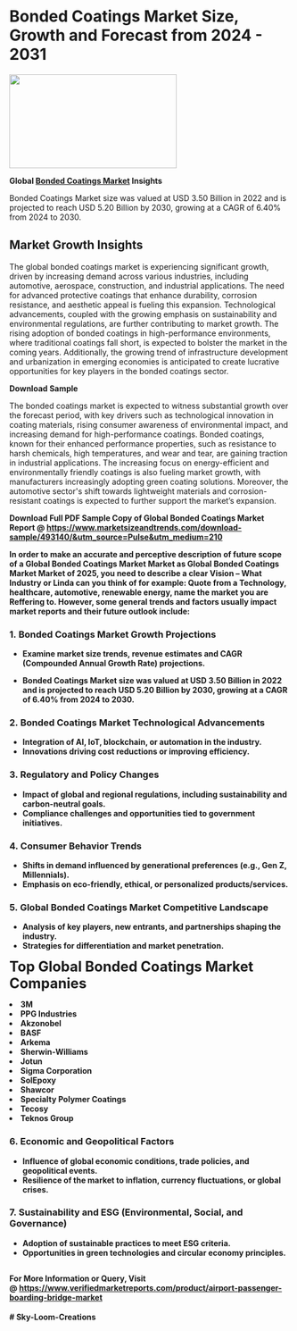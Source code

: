 <H1>Bonded Coatings Market Size, Growth and Forecast from 2024 - 2031</H1><img class="aligncenter size-medium wp-image-584254" src="https://thirdeyenews.in/wp-content/uploads/2024/09/Global-Market-Research-300x168.jpeg" alt="" width="300" height="168" /><p><strong>Global&nbsp;<a href="https://www.marketsizeandtrends.com/download-sample/493140/&amp;utm_source=Pulse&amp;utm_medium=210">Bonded Coatings Market</a> Insights</strong></p><p>Bonded Coatings Market size was valued at USD 3.50 Billion in 2022 and is projected to reach USD 5.20 Billion by 2030, growing at a CAGR of 6.40% from 2024 to 2030.</p><p><h2>Market Growth Insights</h2> <p>The global bonded coatings market is experiencing significant growth, driven by increasing demand across various industries, including automotive, aerospace, construction, and industrial applications. The need for advanced protective coatings that enhance durability, corrosion resistance, and aesthetic appeal is fueling this expansion. Technological advancements, coupled with the growing emphasis on sustainability and environmental regulations, are further contributing to market growth. The rising adoption of bonded coatings in high-performance environments, where traditional coatings fall short, is expected to bolster the market in the coming years. Additionally, the growing trend of infrastructure development and urbanization in emerging economies is anticipated to create lucrative opportunities for key players in the bonded coatings sector.</p> <p><strong>Download Sample</strong></p> <p>The bonded coatings market is expected to witness substantial growth over the forecast period, with key drivers such as technological innovation in coating materials, rising consumer awareness of environmental impact, and increasing demand for high-performance coatings. Bonded coatings, known for their enhanced performance properties, such as resistance to harsh chemicals, high temperatures, and wear and tear, are gaining traction in industrial applications. The increasing focus on energy-efficient and environmentally friendly coatings is also fueling market growth, with manufacturers increasingly adopting green coating solutions. Moreover, the automotive sector's shift towards lightweight materials and corrosion-resistant coatings is expected to further support the market’s expansion.</p> <p><strong></p><p><span class=""><strong>Download Full PDF Sample Copy of Global Bonded Coatings Market Report</strong> @ <a href="https://www.marketsizeandtrends.com/download-sample/493140/&amp;utm_source=Pulse&amp;utm_medium=210" target="_blank">https://www.marketsizeandtrends.com/download-sample/493140/&amp;utm_source=Pulse&amp;utm_medium=210</a></span></p><p>In order to make an accurate and perceptive description of future scope of a Global&nbsp;Bonded Coatings Market Market as Global&nbsp;Bonded Coatings Market Market of 2025, you need to describe a clear Vision &ndash; What Industry or Linda can you think of for example: Quote from a Technology, healthcare, automotive, renewable energy, name the market you are Reffering to. However, some general trends and factors usually impact market reports and their future outlook include:</p><h3>1.&nbsp;<strong>Bonded Coatings Market Growth Projections</strong></h3><ul><li>Examine market size trends, revenue estimates and CAGR (Compounded Annual Growth Rate) projections.</li><li><p>Bonded Coatings Market size was valued at USD 3.50 Billion in 2022 and is projected to reach USD 5.20 Billion by 2030, growing at a CAGR of 6.40% from 2024 to 2030.</p></li></ul><h3>2.&nbsp;<strong>Bonded Coatings Market Technological Advancements</strong></h3><ul><li>Integration of AI, IoT, blockchain, or automation in the industry.</li><li>Innovations driving cost reductions or improving efficiency.</li></ul><h3>3.&nbsp;<strong>Regulatory and Policy Changes</strong></h3><ul><li>Impact of global and regional regulations, including sustainability and carbon-neutral goals.</li><li>Compliance challenges and opportunities tied to government initiatives.</li></ul><h3>4.&nbsp;<strong>Consumer Behavior Trends</strong></h3><ul><li>Shifts in demand influenced by generational preferences (e.g., Gen Z, Millennials).</li><li>Emphasis on eco-friendly, ethical, or personalized products/services.</li></ul><h3>5.&nbsp;<strong>Global Bonded Coatings Market Competitive Landscape</strong></h3><ul><li>Analysis of key players, new entrants, and partnerships shaping the industry.</li><li>Strategies for differentiation and market penetration.</li></ul><p data-pm-slice="1 1 []"><span style="color: inherit; font-family: inherit; font-size: 25px;">Top Global Bonded Coatings Market Companies</span></p><div class="" data-test-id=""><p><li>3M</li><li> PPG Industries</li><li> Akzonobel</li><li> BASF</li><li> Arkema</li><li> Sherwin-Williams</li><li> Jotun</li><li> Sigma Corporation</li><li> SolEpoxy</li><li> Shawcor</li><li> Specialty Polymer Coatings</li><li> Tecosy</li><li> Teknos Group</li></p></div><h3>6.&nbsp;<strong>Economic and Geopolitical Factors</strong></h3><ul><li>Influence of global economic conditions, trade policies, and geopolitical events.</li><li>Resilience of the market to inflation, currency fluctuations, or global crises.</li></ul><h3>7.&nbsp;<strong>Sustainability and ESG (Environmental, Social, and Governance)</strong></h3><ul><li>Adoption of sustainable practices to meet ESG criteria.</li><li>Opportunities in green technologies and circular economy principles.</li></ul><h2><strong style="font-size: 14px;">For More Information or Query, Visit @&nbsp;</strong><a style="background-color: #ffffff; font-size: 14px;" href="https://www.marketsizeandtrends.com/report/bonded-coatings-market/" target="_blank">https://www.verifiedmarketreports.com/product/airport-passenger-boarding-bridge-market</a></h2># Sky-Loom-Creations
